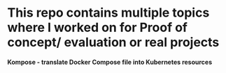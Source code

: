# This repo contains multiple topics where I worked on for Proof of concept/ evaluation or real projects

#### Kompose - translate Docker Compose file into Kubernetes resources